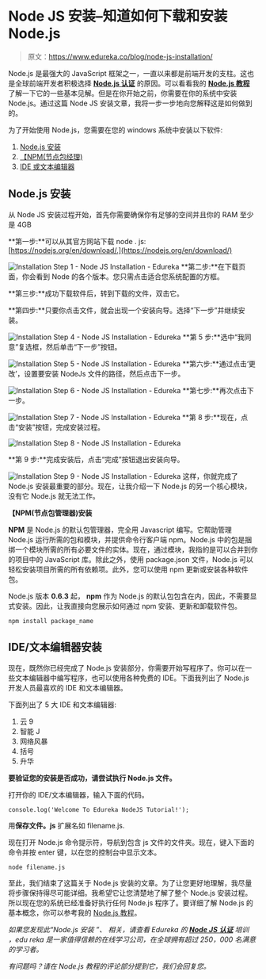 # Node JS 安装–知道如何下载和安装 Node.js

> 原文：<https://www.edureka.co/blog/node-js-installation/>

Node.js 是最强大的 JavaScript 框架之一，一直以来都是前端开发的支柱。这也是全球前端开发者积极选择 [**Node.js 认证**](https://www.edureka.co/nodejs-certification-training) 的原因。可以看看我的 [**Node.js 教程**](https://www.edureka.co/blog/nodejs-tutorial/) 了解一下它的一些基本见解。但是在你开始之前，你需要在你的系统中安装 Node.js。通过这篇 Node JS 安装文章，我将一步一步地向您解释这是如何做到的。

为了开始使用 Node.js，您需要在您的 windows 系统中安装以下软件:

1.  [Node.js 安装](#installation)
2.  [【NPM(节点包经理)](#npm)
3.  [IDE 或文本编辑器](#ide)

## **Node.js 安装**

从 Node JS 安装过程开始，首先你需要确保你有足够的空间并且你的 RAM 至少是 4GB

**第一步:**可以从其官方网站下载 node . js:[https://nodejs.org/en/download/.](https://nodejs.org/en/download/)

![Installation Step 1 - Node JS Installation - Edureka](img/b49970c27aca3632a57f9cbe12f2d37a.png) **第二步:**在下载页面，你会看到 Node 的各个版本。您只需点击适合您系统配置的方框。

**第三步:**成功下载软件后，转到下载的文件，双击它。

**第四步:**只要你点击文件，就会出现一个安装向导。选择“下一步”并继续安装。

![Installation Step 4 - Node JS Installation - Edureka](img/51f8b0614a1cf75f97c096cb67355c93.png) **第 5 步:**选中“我同意”复选框，然后单击“下一步”按钮。

![Installation Step 5 - Node JS Installation - Edureka](img/fb98d078e3ecbb6a3049a8564392e94a.png) **第六步:**通过点击‘更改’，设置要安装 NodeJs 文件的路径，然后点击下一步。

![Installation Step 6 - Node JS Installation - Edureka](img/cb7ffefbf3837af8a6b6e57d73c651dc.png) **第七步:**再次点击下一步。

![Installation Step 7 - Node JS Installation - Edureka](img/6c0baff8564d47d53ac12b86679ce9f0.png) **第 8 步:**现在，点击“安装”按钮，完成安装过程。

![Installation Step 8 - Node JS Installation - Edureka](img/9baff89181ff016ac91614f2d5472b14.png)

**第 9 步:**完成安装后，点击“完成”按钮退出安装向导。

![Installation Step 9 - Node JS Installation - Edureka](img/98249c589c0f9bd74ac510a6d96c9b06.png)  这样，你就完成了 Node.js 安装最重要的部分。现在，让我介绍一下 Node.js 的另一个核心模块，没有它 Node.js 就无法工作。

**【NPM(节点包管理器)安装**

**NPM** 是 Node.js 的默认包管理器，完全用 Javascript 编写。它帮助管理 Node.js 运行所需的包和模块，并提供命令行客户端 npm。Node.js 中的包是捆绑一个模块所需的所有必要文件的实体。现在，通过模块，我指的是可以合并到你的项目中的 JavaScript 库。除此之外，使用 package.json 文件，Node.js 可以轻松安装项目所需的所有依赖项。此外，您可以使用 npm 更新或安装各种软件包。

Node.js 版本 **0.6.3** 起， **npm** 作为 Node.js 的默认包包含在内，因此，不需要显式安装。因此，让我直接向您展示如何通过 npm 安装、更新和卸载软件包。

```
npm install package_name
```

## **IDE/文本编辑器安装**

现在，既然你已经完成了 Node.js 安装部分，你需要开始写程序了。你可以在一些文本编辑器中编写程序，也可以使用各种免费的 IDE。下面我列出了 Node.js 开发人员最喜欢的 IDE 和文本编辑器。

下面列出了 5 大 IDE 和文本编辑器:

1.  云 9
2.  智能 J
3.  网络风暴
4.  括号
5.  升华

**要验证您的安装是否成功，请尝试执行 Node.js 文件。**

打开你的 IDE/文本编辑器，输入下面的代码。

```
console.log('Welcome To Edureka NodeJS Tutorial!');
```

用**保存文件。js** 扩展名如 filename.js.

现在打开 Node.js 命令提示符，导航到包含 js 文件的文件夹。现在，键入下面的命令并按 enter 键，以在您的控制台中显示文本。

```
node filename.js
```

至此，我们结束了这篇关于 Node.js 安装的文章。为了让您更好地理解，我尽量将步骤保持得尽可能详细。我希望它让您清楚地了解了整个 Node.js 安装过程。所以现在您的系统已经准备好执行任何 Node.js 程序了。要详细了解 Node.js 的基本概念，你可以参考我的 [Node.js 教程](https://www.edureka.co/blog/nodejs-tutorial/)。

*如果您发现此“Node.js 安装* *”、* *相关，请查看 Edureka 的 **[Node JS 认证](https://www.edureka.co/nodejs-certification-training)** 培训* *，edu reka 是一家值得信赖的在线学习公司，在全球拥有超过 250，000 名满意的学习者。*

*有问题吗？请在 Node.js 教程的评论部分提到它，我们会回复您。*